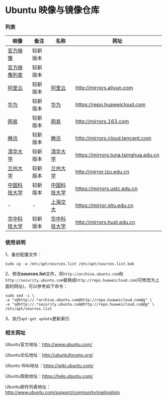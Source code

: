 # Ubuntu 映像与镜像仓库

### 列表

| 映像                                                         | 备注     | 名称                                                     | 网址                                 |
| ------------------------------------------------------------ | -------- | -------------------------------------------------------- | ------------------------------------ |
| [官方映像](http://cdimage.ubuntu.com/ubuntu/releases/)       | 较新版本 |                                                          |                                      |
| [官方映像列表](https://wiki.ubuntu.com/FocalFossa/ReleaseNotes) | 较新版本 |                                                          |                                      |
| [阿里云](http://mirrors.aliyun.com/ubuntu-releases/)         | 较新版本 | [阿里云](http://maven.aliyun.com/ubuntu/)                | http://mirrors.aliyun.com            |
| [华为](https://mirrors.huaweicloud.com/ubuntu-releases/)     | 较新版本 | [华为](https://repo.huaweicloud.com/ubuntu/)             | https://repo.huaweicloud.com         |
| [网易](http://mirrors.163.com/ubuntu-releases/)              | 较新版本 | [网易](http://mirrors.163.com/ubuntu/)                   | http://mirrors.163.com               |
| [腾讯](http://mirrors.cloud.tencent.com/ubuntu-releases/)    | 较新版本 | [腾讯](http://mirrors.cloud.tencent.com/ubuntu/)         | http://mirrors.cloud.tencent.com     |
| [清华大学](https://mirrors.tuna.tsinghua.edu.cn/ubuntu-releases/) | 较新版本 | [清华大学](https://mirrors.tuna.tsinghua.edu.cn/ubuntu/) | https://mirrors.tuna.tsinghua.edu.cn |
| [兰州大学](http://mirror.lzu.edu.cn/ubuntu-releases/)        | 较新版本 | [兰州大学](http://mirror.lzu.edu.cn/ubuntu/)             | http://mirror.lzu.edu.cn             |
| [中国科技大学](http://mirrors.ustc.edu.cn/ubuntu-releases/)  | 较新版本 | [中国科技大学](https://mirrors.ustc.edu.cn/ubuntu/)      | https://mirrors.ustc.edu.cn          |
| -                                                            | -        | [上海交大](https://mirror.sjtu.edu.cn/ubuntu)            | https://mirror.sjtu.edu.cn           |
| [华中科技大学](http://mirrors.hust.edu.cn/ubuntu-releases/)  | 较新版本 | [华中科技大学](http://mirrors.hust.edu.cn/ubuntu/)       | http://mirrors.hust.edu.cn           |



### 使用说明

1、备份配置文件：

`sudo cp -a /etc/apt/sources.list /etc/apt/sources.list.bak`

2、修改**sources.list**文件，将`http://archive.ubuntu.com`和`http://security.ubuntu.com`替换成`http://repo.huaweicloud.com`(可修改为上面的网址)，可以参考如下命令：

```
sudo sed -i \
-e "s@http://.*archive.ubuntu.com@http://repo.huaweicloud.com@g" \
-e "s@http://.*security.ubuntu.com@http://repo.huaweicloud.com@g" \
/etc/apt/sources.list
```

3、执行`apt-get update`更新索引



### 相关网址

Ubuntu官方地址：http://www.ubuntu.com/

Ubuntu论坛地址：http://ubuntuforums.org/

Ubuntu Wiki地址：https://wiki.ubuntu.com/

Ubuntu帮助地址：https://help.ubuntu.com/

Ubuntu邮件列表地址：http://www.ubuntu.com/support/community/mailinglists